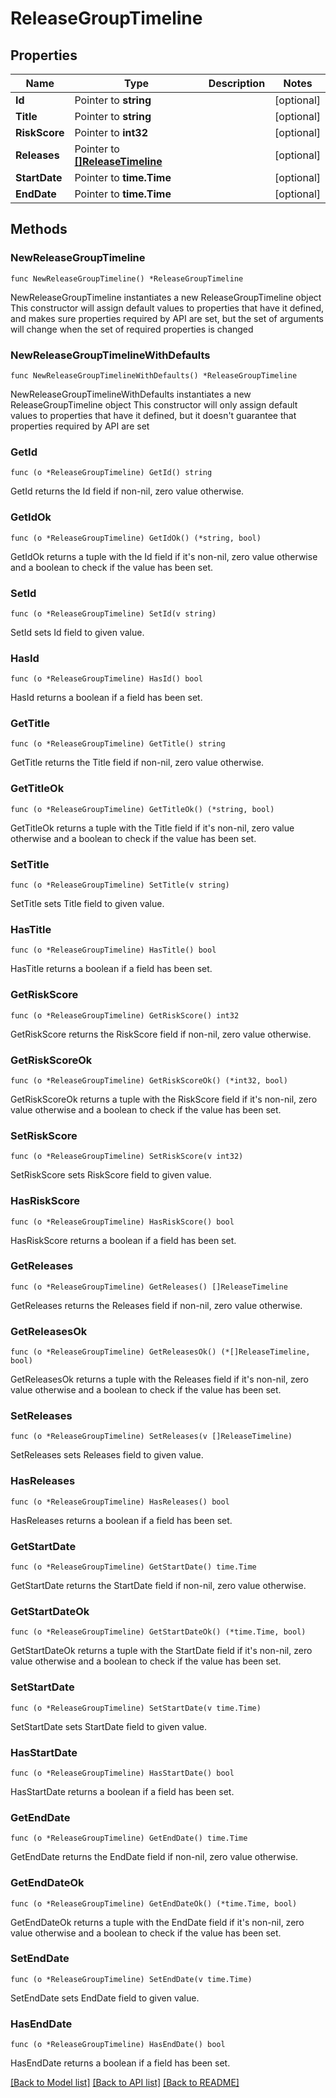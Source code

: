 # ReleaseGroupTimeline

## Properties

Name | Type | Description | Notes
------------ | ------------- | ------------- | -------------
**Id** | Pointer to **string** |  | [optional] 
**Title** | Pointer to **string** |  | [optional] 
**RiskScore** | Pointer to **int32** |  | [optional] 
**Releases** | Pointer to [**[]ReleaseTimeline**](ReleaseTimeline.md) |  | [optional] 
**StartDate** | Pointer to **time.Time** |  | [optional] 
**EndDate** | Pointer to **time.Time** |  | [optional] 

## Methods

### NewReleaseGroupTimeline

`func NewReleaseGroupTimeline() *ReleaseGroupTimeline`

NewReleaseGroupTimeline instantiates a new ReleaseGroupTimeline object
This constructor will assign default values to properties that have it defined,
and makes sure properties required by API are set, but the set of arguments
will change when the set of required properties is changed

### NewReleaseGroupTimelineWithDefaults

`func NewReleaseGroupTimelineWithDefaults() *ReleaseGroupTimeline`

NewReleaseGroupTimelineWithDefaults instantiates a new ReleaseGroupTimeline object
This constructor will only assign default values to properties that have it defined,
but it doesn't guarantee that properties required by API are set

### GetId

`func (o *ReleaseGroupTimeline) GetId() string`

GetId returns the Id field if non-nil, zero value otherwise.

### GetIdOk

`func (o *ReleaseGroupTimeline) GetIdOk() (*string, bool)`

GetIdOk returns a tuple with the Id field if it's non-nil, zero value otherwise
and a boolean to check if the value has been set.

### SetId

`func (o *ReleaseGroupTimeline) SetId(v string)`

SetId sets Id field to given value.

### HasId

`func (o *ReleaseGroupTimeline) HasId() bool`

HasId returns a boolean if a field has been set.

### GetTitle

`func (o *ReleaseGroupTimeline) GetTitle() string`

GetTitle returns the Title field if non-nil, zero value otherwise.

### GetTitleOk

`func (o *ReleaseGroupTimeline) GetTitleOk() (*string, bool)`

GetTitleOk returns a tuple with the Title field if it's non-nil, zero value otherwise
and a boolean to check if the value has been set.

### SetTitle

`func (o *ReleaseGroupTimeline) SetTitle(v string)`

SetTitle sets Title field to given value.

### HasTitle

`func (o *ReleaseGroupTimeline) HasTitle() bool`

HasTitle returns a boolean if a field has been set.

### GetRiskScore

`func (o *ReleaseGroupTimeline) GetRiskScore() int32`

GetRiskScore returns the RiskScore field if non-nil, zero value otherwise.

### GetRiskScoreOk

`func (o *ReleaseGroupTimeline) GetRiskScoreOk() (*int32, bool)`

GetRiskScoreOk returns a tuple with the RiskScore field if it's non-nil, zero value otherwise
and a boolean to check if the value has been set.

### SetRiskScore

`func (o *ReleaseGroupTimeline) SetRiskScore(v int32)`

SetRiskScore sets RiskScore field to given value.

### HasRiskScore

`func (o *ReleaseGroupTimeline) HasRiskScore() bool`

HasRiskScore returns a boolean if a field has been set.

### GetReleases

`func (o *ReleaseGroupTimeline) GetReleases() []ReleaseTimeline`

GetReleases returns the Releases field if non-nil, zero value otherwise.

### GetReleasesOk

`func (o *ReleaseGroupTimeline) GetReleasesOk() (*[]ReleaseTimeline, bool)`

GetReleasesOk returns a tuple with the Releases field if it's non-nil, zero value otherwise
and a boolean to check if the value has been set.

### SetReleases

`func (o *ReleaseGroupTimeline) SetReleases(v []ReleaseTimeline)`

SetReleases sets Releases field to given value.

### HasReleases

`func (o *ReleaseGroupTimeline) HasReleases() bool`

HasReleases returns a boolean if a field has been set.

### GetStartDate

`func (o *ReleaseGroupTimeline) GetStartDate() time.Time`

GetStartDate returns the StartDate field if non-nil, zero value otherwise.

### GetStartDateOk

`func (o *ReleaseGroupTimeline) GetStartDateOk() (*time.Time, bool)`

GetStartDateOk returns a tuple with the StartDate field if it's non-nil, zero value otherwise
and a boolean to check if the value has been set.

### SetStartDate

`func (o *ReleaseGroupTimeline) SetStartDate(v time.Time)`

SetStartDate sets StartDate field to given value.

### HasStartDate

`func (o *ReleaseGroupTimeline) HasStartDate() bool`

HasStartDate returns a boolean if a field has been set.

### GetEndDate

`func (o *ReleaseGroupTimeline) GetEndDate() time.Time`

GetEndDate returns the EndDate field if non-nil, zero value otherwise.

### GetEndDateOk

`func (o *ReleaseGroupTimeline) GetEndDateOk() (*time.Time, bool)`

GetEndDateOk returns a tuple with the EndDate field if it's non-nil, zero value otherwise
and a boolean to check if the value has been set.

### SetEndDate

`func (o *ReleaseGroupTimeline) SetEndDate(v time.Time)`

SetEndDate sets EndDate field to given value.

### HasEndDate

`func (o *ReleaseGroupTimeline) HasEndDate() bool`

HasEndDate returns a boolean if a field has been set.


[[Back to Model list]](../README.md#documentation-for-models) [[Back to API list]](../README.md#documentation-for-api-endpoints) [[Back to README]](../README.md)


